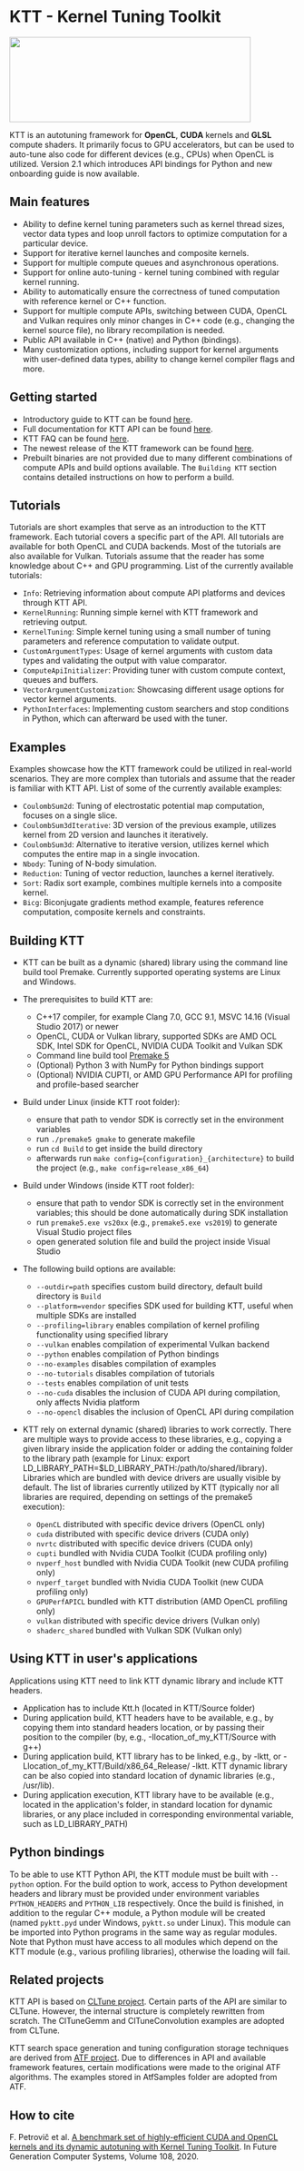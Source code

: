 KTT - Kernel Tuning Toolkit
===========================
<img src="https://github.com/HiPerCoRe/KTT/blob/master/Docs/Resources/KttLogo.png" width="425" height="150"/>

KTT is an autotuning framework for **OpenCL**, **CUDA** kernels and **GLSL** compute shaders. It primarily focus to
GPU accelerators, but can be used to auto-tune also code for different devices (e.g., CPUs) when OpenCL is utilized. 
Version 2.1 which introduces API bindings for Python and new onboarding guide is now available.

Main features
-------------
* Ability to define kernel tuning parameters such as kernel thread sizes, vector data types and loop unroll factors
to optimize computation for a particular device.
* Support for iterative kernel launches and composite kernels.
* Support for multiple compute queues and asynchronous operations.
* Support for online auto-tuning - kernel tuning combined with regular kernel running.
* Ability to automatically ensure the correctness of tuned computation with reference kernel or C++ function.
* Support for multiple compute APIs, switching between CUDA, OpenCL and Vulkan requires only minor changes in C++ code
(e.g., changing the kernel source file), no library recompilation is needed.
* Public API available in C++ (native) and Python (bindings).
* Many customization options, including support for kernel arguments with user-defined data types, ability to change
kernel compiler flags and more.

Getting started
---------------
* Introductory guide to KTT can be found [here](https://github.com/HiPerCoRe/KTT/blob/master/OnboardingGuide.md).
* Full documentation for KTT API can be found [here](https://hipercore.github.io/KTT/).
* KTT FAQ can be found [here](https://hipercore.github.io/KTT/md__docs__resources__faq.html).
* The newest release of the KTT framework can be found [here](https://github.com/HiPerCoRe/KTT/releases).
* Prebuilt binaries are not provided due to many different combinations of compute APIs and build options available.
The `Building KTT` section contains detailed instructions on how to perform a build.

Tutorials
---------
Tutorials are short examples that serve as an introduction to the KTT framework. Each tutorial covers a specific part of
the API. All tutorials are available for both OpenCL and CUDA backends. Most of the tutorials are also available for
Vulkan. Tutorials assume that the reader has some knowledge about C++ and GPU programming. List of the currently available
tutorials:

* `Info`: Retrieving information about compute API platforms and devices through KTT API.
* `KernelRunning`: Running simple kernel with KTT framework and retrieving output.
* `KernelTuning`: Simple kernel tuning using a small number of tuning parameters and reference computation to validate output.
* `CustomArgumentTypes`: Usage of kernel arguments with custom data types and validating the output with value comparator.
* `ComputeApiInitializer`: Providing tuner with custom compute context, queues and buffers.
* `VectorArgumentCustomization`: Showcasing different usage options for vector kernel arguments.
* `PythonInterfaces`: Implementing custom searchers and stop conditions in Python, which can afterward be used with the tuner.

Examples
--------
Examples showcase how the KTT framework could be utilized in real-world scenarios. They are more complex than tutorials and
assume that the reader is familiar with KTT API. List of some of the currently available examples:

* `CoulombSum2d`: Tuning of electrostatic potential map computation, focuses on a single slice.
* `CoulombSum3dIterative`: 3D version of the previous example, utilizes kernel from 2D version and launches it iteratively.
* `CoulombSum3d`: Alternative to iterative version, utilizes kernel which computes the entire map in a single invocation.
* `Nbody`: Tuning of N-body simulation.
* `Reduction`: Tuning of vector reduction, launches a kernel iteratively.
* `Sort`: Radix sort example, combines multiple kernels into a composite kernel.
* `Bicg`: Biconjugate gradients method example, features reference computation, composite kernels and constraints.

Building KTT
------------
* KTT can be built as a dynamic (shared) library using the command line build tool Premake. Currently supported operating
systems are Linux and Windows.

* The prerequisites to build KTT are:
    - C++17 compiler, for example Clang 7.0, GCC 9.1, MSVC 14.16 (Visual Studio 2017) or newer
    - OpenCL, CUDA or Vulkan library, supported SDKs are AMD OCL SDK, Intel SDK for OpenCL, NVIDIA CUDA Toolkit
      and Vulkan SDK
    - Command line build tool [Premake 5](https://premake.github.io/download)
    - (Optional) Python 3 with NumPy for Python bindings support
    - (Optional) NVIDIA CUPTI, or AMD GPU Performance API for profiling and profile-based searcher
    
* Build under Linux (inside KTT root folder):
    - ensure that path to vendor SDK is correctly set in the environment variables
    - run `./premake5 gmake` to generate makefile
    - run `cd Build` to get inside the build directory
    - afterwards run `make config={configuration}_{architecture}` to build the project (e.g., `make config=release_x86_64`)
    
* Build under Windows (inside KTT root folder):
    - ensure that path to vendor SDK is correctly set in the environment variables; this should be done automatically
    during SDK installation
    - run `premake5.exe vs20xx` (e.g., `premake5.exe vs2019`) to generate Visual Studio project files
    - open generated solution file and build the project inside Visual Studio

* The following build options are available:
    - `--outdir=path` specifies custom build directory, default build directory is `Build`
    - `--platform=vendor` specifies SDK used for building KTT, useful when multiple SDKs are installed
    - `--profiling=library` enables compilation of kernel profiling functionality using specified library
    - `--vulkan` enables compilation of experimental Vulkan backend
    - `--python` enables compilation of Python bindings
    - `--no-examples` disables compilation of examples
    - `--no-tutorials` disables compilation of tutorials
    - `--tests` enables compilation of unit tests
    - `--no-cuda` disables the inclusion of CUDA API during compilation, only affects Nvidia platform
    - `--no-opencl` disables the inclusion of OpenCL API during compilation

* KTT rely on external dynamic (shared) libraries to work correctly. There are
  multiple ways to provide access to these libraries, e.g., copying a given library inside the application folder or adding the containing 
  folder to the library path (example for Linux: export LD_LIBRARY_PATH=$LD_LIBRARY_PATH:/path/to/shared/library).
  Libraries which are bundled with device drivers are usually visible by default. The list of libraries currently utilized
  by KTT (typically nor all libraries are required, depending on settings of the premake5 execution):
    - `OpenCL` distributed with specific device drivers (OpenCL only)
    - `cuda` distributed with specific device drivers (CUDA only)
    - `nvrtc` distributed with specific device drivers (CUDA only)
    - `cupti` bundled with Nvidia CUDA Toolkit (CUDA profiling only)
    - `nvperf_host` bundled with Nvidia CUDA Toolkit (new CUDA profiling only)
    - `nvperf_target` bundled with Nvidia CUDA Toolkit (new CUDA profiling only)
    - `GPUPerfAPICL` bundled with KTT distribution (AMD OpenCL profiling only)
    - `vulkan` distributed with specific device drivers (Vulkan only)
    - `shaderc_shared` bundled with Vulkan SDK (Vulkan only)

Using KTT in user's applications
--------------------------------
Applications using KTT need to link KTT dynamic library and include KTT headers. 

* Application has to include Ktt.h (located in KTT/Source folder)
* During application build, KTT headers have to be available, e.g., by copying them into standard headers location, or by passing their 
  position to the compiler (by, e.g., -Ilocation_of_my_KTT/Source with g++)
* During application build, KTT library has to be linked, e.g., by -lktt, or -Llocation_of_my_KTT/Build/x86_64_Release/ -lktt. KTT dynamic
  library can be also copied into standard location of dynamic libraries (e.g., /usr/lib).
* During application execution, KTT library have to be available (e.g., located in the application's folder, in standard location for dynamic
  libraries, or any place included in corresponding environmental variable, such as LD_LIBRARY_PATH)
    
Python bindings
---------------
To be able to use KTT Python API, the KTT module must be built with `--python` option. For the build option to work, access to Python
development headers and library must be provided under environment variables `PYTHON_HEADERS` and `PYTHON_LIB` respectively. Once the
build is finished, in addition to the regular C++ module, a Python module will be created (named `pyktt.pyd` under Windows, `pyktt.so`
under Linux). This module can be imported into Python programs in the same way as regular modules. Note that Python must have access to
all modules which depend on the KTT module (e.g., various profiling libraries), otherwise the loading will fail.

Related projects
----------------
KTT API is based on [CLTune project](https://github.com/CNugteren/CLTune). Certain parts of the API are similar to CLTune. However, the internal
structure is completely rewritten from scratch. The ClTuneGemm and ClTuneConvolution examples are adopted from CLTune.

KTT search space generation and tuning configuration storage techniques are derived from [ATF project](https://dl.acm.org/doi/10.1145/3427093).
Due to differences in API and available framework features, certain modifications were made to the original ATF algorithms. The examples stored
in AtfSamples folder are adopted from ATF.

How to cite
-----------
F. Petrovič et al. [A benchmark set of highly-efficient CUDA and OpenCL kernels and its dynamic autotuning with Kernel Tuning Toolkit](https://www.sciencedirect.com/science/article/abs/pii/S0167739X19327360). In Future Generation Computer Systems, Volume 108, 2020.
